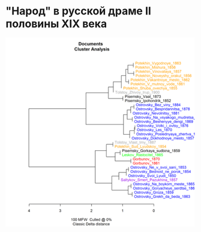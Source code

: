 # "Народ" в русской драме II половины XIX века
![](https://github.com/calturins/calturins/blob/master/stylo_CA_100_MFWs_Culled_0__Classic%20Delta__001.png)
